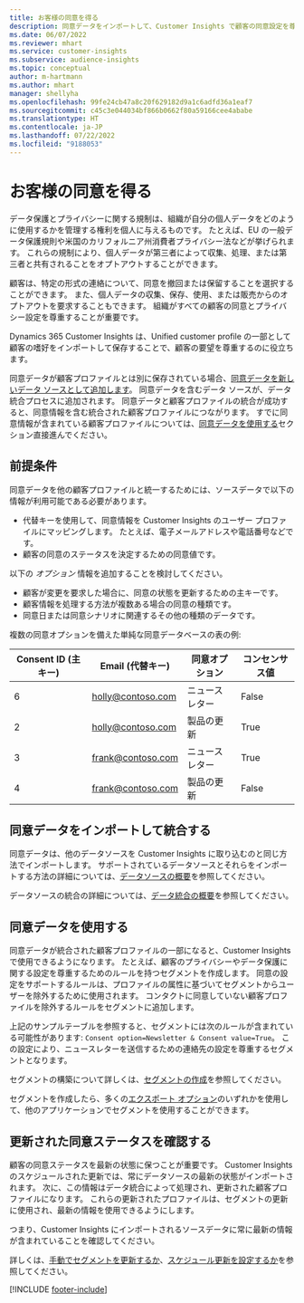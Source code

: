 ```yaml
---
title: お客様の同意を得る
description: 同意データをインポートして、Customer Insights で顧客の同意設定を尊重します。
ms.date: 06/07/2022
ms.reviewer: mhart
ms.service: customer-insights
ms.subservice: audience-insights
ms.topic: conceptual
author: m-hartmann
ms.author: mhart
manager: shellyha
ms.openlocfilehash: 99fe24cb47a8c20f629182d9a1c6adfd36a1eaf7
ms.sourcegitcommit: c45c3e044034bf866b0662f80a59166cee4ababe
ms.translationtype: HT
ms.contentlocale: ja-JP
ms.lasthandoff: 07/22/2022
ms.locfileid: "9188053"
---
```

# <a name="use-customer-consent"></a>お客様の同意を得る

データ保護とプライバシーに関する規制は、組織が自分の個人データをどのように使用するかを管理する権利を個人に与えるものです。 たとえば、EU の一般データ保護規則や米国のカリフォルニア州消費者プライバシー法などが挙げられます。 これらの規制により、個人データが第三者によって収集、処理、または第三者と共有されることをオプトアウトすることができます。  

顧客は、特定の形式の連絡について、同意を撤回または保留することを選択することができます。 また、個人データの収集、保存、使用、または販売からのオプトアウトを要求することもできます。 組織がすべての顧客の同意とプライバシー設定を尊重することが重要です。  

Dynamics 365 Customer Insights は、Unified customer profile の一部として顧客の嗜好をインポートして保存することで、顧客の要望を尊重するのに役立ちます。

同意データが顧客プロファイルとは別に保存されている場合、[同意データを新しいデータ ソースとして追加します](#import-and-unify-consent-data)。 同意データを含むデータ ソースが、データ統合プロセスに追加されます。 同意データと顧客プロファイルの統合が成功すると、同意情報を含む統合された顧客プロファイルにつながります。 すでに同意情報が含まれている顧客プロファイルについては、[同意データを使用する](#use-consent-data)セクション直接進んでください。

## <a name="prerequisites"></a>前提条件

同意データを他の顧客プロファイルと統一するためには、ソースデータで以下の情報が利用可能である必要があります。

- 代替キーを使用して、同意情報を Customer Insights のユーザー プロファイルにマッピングします。 たとえば、電子メールアドレスや電話番号などです。
- 顧客の同意のステータスを決定するための同意値です。

以下の *オプション* 情報を追加することを検討してください。

- 顧客が変更を要求した場合に、同意の状態を更新するための主キーです。
- 顧客情報を処理する方法が複数ある場合の同意の種類です。
- 同意日または同意シナリオに関連するその他の種類のデータです。

複数の同意オプションを備えた単純な同意データベースの表の例:

|Consent ID (主キー)   |Email (代替キー)  |同意オプション  |コンセンサス値  |
|---------|---------|---------|---------|
|6    |  holly@contoso.com       |  ニュースレター       |  False       |
|2    |  holly@contoso.com       |  製品の更新       |  True       |
|3    |  frank@contoso.com       |  ニュースレター       | True        |
|4    |  frank@contoso.com       |  製品の更新       |  False       |

## <a name="import-and-unify-consent-data"></a>同意データをインポートして統合する

同意データは、他のデータソースを Customer Insights に取り込むのと同じ方法でインポートします。 サポートされているデータソースとそれらをインポートする方法の詳細については、[データソースの概要](data-sources.md)を参照してください。

データソースの統合の詳細については、[データ統合の概要](data-unification.md)を参照してください。

## <a name="use-consent-data"></a>同意データを使用する

同意データが統合された顧客プロファイルの一部になると、Customer Insights で使用できるようになります。 たとえば、顧客のプライバシーやデータ保護に関する設定を尊重するためのルールを持つセグメントを作成します。 同意の設定をサポートするルールは、プロファイルの属性に基づいてセグメントからユーザーを除外するために使用されます。 コンタクトに同意していない顧客プロファイルを除外するルールをセグメントに追加します。

上記のサンプルテーブルを参照すると、セグメントには次のルールが含まれている可能性があります: `Consent option=Newsletter & Consent value=True`。 この設定により、ニュースレターを送信するための連絡先の設定を尊重するセグメントとなります。

セグメントの構築について詳しくは、[セグメントの作成](segment-builder.md)を参照してください。

セグメントを作成したら、多くの[エクスポート オプション](export-destinations.md)のいずれかを使用して、他のアプリケーションでセグメントを使用することができます。

## <a name="ensure-updated-consent-status"></a>更新された同意ステータスを確認する

顧客の同意ステータスを最新の状態に保つことが重要です。 Customer Insights のスケジュールされた更新では、常にデータソースの最新の状態がインポートされます。 次に、この情報はデータ統合によって処理され、更新された顧客プロファイルになります。 これらの更新されたプロファイルは、セグメントの更新に使用され、最新の情報を使用できるようにします。

つまり、Customer Insights にインポートされるソースデータに常に最新の情報が含まれていることを確認してください。

詳しくは、[手動でセグメントを更新するか](segments.md#refresh-segments)、[スケジュール更新を設定するか](system.md#schedule-tab)を参照してください。

[!INCLUDE [footer-include](includes/footer-banner.md)]
